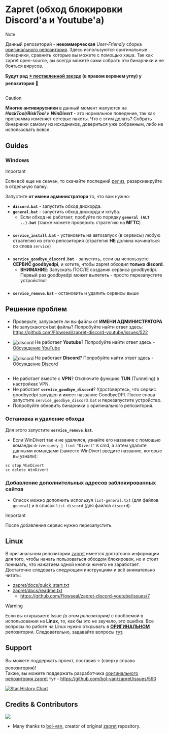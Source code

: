 # Zapret (обход блокировки Discord'а и Youtube'а)

> [!NOTE]  
> Данный репозиторий - **некоммерческая** *User-Friendly* сборка [оригинального репозитория](https://github.com/bol-van/zapret). Здесь используются оригинальные бинарники, сравнить которые вы можете с помощью хэша.
> Так как zapret open-source, вы всегда можете сами собрать эти бинарники и не бояться вирусов.
> 
>**Будут рад [⭐ поставленной звезде](https://github.com/Flowseal/zapret-discord-youtube/stargazers) (в правом верхнем углу) у репозитория 🙂**

##

> [!CAUTION]  
> **Многие антивирусники** в данный момент жалуются на ***HackTool/RiskTool*** и ***WinDivert*** - это нормальное поведение, так как программа изменяет сетевые пакеты. Что с этим делать? Собрать бинарники самому из исходников, довериться уже собранным, либо не использовать вовсе.

## Guides
### Windows
> [!IMPORTANT]  
> Если всё еще не скачан, то скачайте последний [релиз](https://github.com/Flowseal/zapret-discord-youtube/releases), разархивируйте в отдельную папку.

Запустите **от имени администратора** то, что вам нужно:
- **`discord.bat`** - запустить обход дискорда.
- **`general.bat`** - запустить обход дискорда и ютуба.
  * Если обход не работает, пробуйте по порядку **`general (ALT ..).bat`** (также можете проверить стратегию на **МГТС**)
###
- **`service_install.bat`** - установить на автозапуск (в сервисы) любую стратегию из этого репозитория (стратегия **НЕ** должна начинаться со слова `service`)
###
- **`service_goodbye_discord.bat`** - запустить, если вы используете **СЕРВИС goodbyedpi**, и хотите, чтобы zapret обходил **только discord**.
  * **ВНИМАНИЕ**: Запускать ПОСЛЕ создания сервиса goodbyedpi. Первый раз goodbyedpi может вылететь - просто перезапустите устройство!
###
- **`service_remove.bat`** - остановить и удалить сервисы выше

## Решение проблем

- Проверьте, запускаете ли вы файлы от **ИМЕНИ АДМИНИСТРАТОРА**
- Не запускаются bat файлы? Попробуйте найти ответ здесь: https://github.com/Flowseal/zapret-discord-youtube/issues/522
- <p style="text-align: left;">
    <img src="https://cdn-icons-png.flaticon.com/16/3670/3670147.png" alt="discord" style="vertical-align: middle;"/>
    Не работает <strong>Youtube</strong>? Попробуйте найти ответ здесь - 
    <a href="https://github.com/Flowseal/zapret-discord-youtube/discussions/251">Обсуждение YouTube</a>
  </p>
- <p style="text-align: left;">
    <img src="https://cdn-icons-png.flaticon.com/16/906/906361.png" alt="discord" style="vertical-align: middle;"/>
    Не работает <strong>Discord</strong>? Попробуйте найти ответ здесь - 
    <a href="https://github.com/Flowseal/zapret-discord-youtube/discussions/252">Обсуждение Discord</a>
  </p>
##
- Не работает вместе с **VPN**? Отключите функцию **TUN** (Tunneling) в настройках VPN.
- Не работает **`service_goodbye_discord`**? Удостовертесь, что сервис goodbyedpi запущен и имеет название GoodbyeDPI. После снова запустите `service_goodbye_discord.bat` и перезапустите устройство.
- Попробуйте обновить бинарники с оригинального репозитория.

### Остановка и удаление обхода
Для этого запустите **`service_remove.bat`**.
- Если WinDivert так и не удалился, узнайте его название с помощью команды `driverquery | find "Divert"` в cmd, а затем удалите данными командами (заместо WinDivert введите название, которые вы узнали):
```
sc stop WinDivert
sc delete WinDivert
```

### Добавление дополнительных адресов заблокированных сайтов 
- Список можно дополнить используя `list-general.txt` (для файлов `general`) и в список `list-discord` (для файлов `discord`).
> [!IMPORTANT]  
> После добавления сервис нужно перезапустить.

## Linux
В оригинальном репозитории [zapret](https://github.com/bol-van/zapret/) имеется достаточно информации для того, чтобы начать пользоваться обходом блокировок, но и стоит понимать, что нажатием одной кнопки ничего не заработает. \
Достаточно следовать следующим инструкциям и всё внимательно читать:
- [zapret/docs/quick_start.txt](https://github.com/bol-van/zapret/blob/master/docs/quick_start.txt)
- [zapret/docs/readme.txt](https://github.com/bol-van/zapret/blob/master/docs/readme.txt)
  * https://github.com/Flowseal/zapret-discord-youtube/issues/7
> [!WARNING]
> Если вы открываете Issue *(в этом репозитории)* с проблемой в использовании на **Linux**, то, как бы это не звучало, это ошибка. Все вопросы по работе на Linux нужно открывать в **[ОРИГИНАЛЬНОМ](https://github.com/bol-van/zapret/)** репозитории. Следовательно, задавайте вопросы [тут](https://github.com/bol-van/zapret/issues/).

## Support

Вы можете поддержать проект, поставив :star: (сверху справа репозитория)!  
Также, вы можете поддержать разработчика [оригинального репозитория zapret](https://github.com/bol-van/zapret/issues/590) тут - https://github.com/bol-van/zapret/issues/590

<a href="https://star-history.com/#Flowseal/zapret-discord-youtube&Date">
 <picture>
   <source media="(prefers-color-scheme: dark)" srcset="https://api.star-history.com/svg?repos=Flowseal/zapret-discord-youtube&type=Date&theme=dark" />
   <source media="(prefers-color-scheme: light)" srcset="https://api.star-history.com/svg?repos=Flowseal/zapret-discord-youtube&type=Date" />
   <img alt="Star History Chart" src="https://api.star-history.com/svg?repos=Flowseal/zapret-discord-youtube&type=Date" />
 </picture>
</a>

## Credits & Contributors
<p align="left">
  <a href="https://github.com/Flowseal/zapret-discord-youtube/graphs/contributors">
    <img src="https://contrib.rocks/image?repo=Flowseal/zapret-discord-youtube" />
  </a>
</p>

* Many thanks to [bol-van](https://github.com/bol-van/), creator of original [zapret](https://github.com/bol-van/zapret/) repository.
